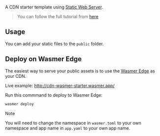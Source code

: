 A CDN starter template using [Static Web Server](https://github.com/static-web-server/static-web-server).

> You can follow the full tutorial from [here](https://docs.wasmer.io/edge/tutorials/cdn)

## Usage

You can add your static files to the `public` folder.

## Deploy on Wasmer Edge

The easiest way to serve your public assets is to use the [Wasmer Edge](https://wasmer.io/products/edge) as your CDN.

Live example: http://cdn-wasmer-starter.wasmer.app/

Run this commmand to deploy to Wasmer Edge:

```bash
wasmer deploy
```

> [!NOTE]
> You will need to change the namespace in `wasmer.toml` to your own namespace and app name in `app.yaml` to your own app name.
